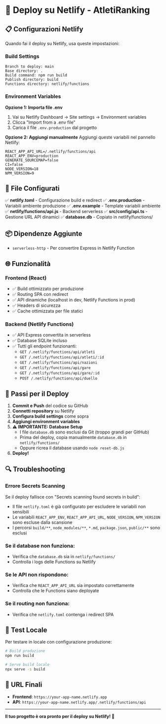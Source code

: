 # 🚀 Deploy su Netlify - AtletiRanking

## 📋 Configurazioni Netlify

Quando fai il deploy su Netlify, usa queste impostazioni:

### Build Settings
```
Branch to deploy: main
Base directory: .
Build command: npm run build
Publish directory: build
Functions directory: netlify/functions
```

### Environment Variables

**Opzione 1: Importa file .env**
1. Vai su Netlify Dashboard → Site settings → Environment variables
2. Clicca "Import from a .env file"
3. Carica il file `.env.production` dal progetto

**Opzione 2: Aggiungi manualmente**
Aggiungi queste variabili nel pannello Netlify:
```
REACT_APP_API_URL=/.netlify/functions/api
REACT_APP_ENV=production
GENERATE_SOURCEMAP=false
CI=false
NODE_VERSION=18
NPM_VERSION=9
```

## 🔧 File Configurati

✅ **netlify.toml** - Configurazione build e redirect
✅ **.env.production** - Variabili ambiente produzione
✅ **.env.example** - Template variabili ambiente
✅ **netlify/functions/api.js** - Backend serverless
✅ **src/config/api.ts** - Gestione URL API dinamici
✅ **database.db** - Copiato in netlify/functions/

## 📦 Dipendenze Aggiunte

- `serverless-http` - Per convertire Express in Netlify Function

## 🌐 Funzionalità

### Frontend (React)
- ✅ Build ottimizzato per produzione
- ✅ Routing SPA con redirect
- ✅ API dinamiche (localhost in dev, Netlify Functions in prod)
- ✅ Headers di sicurezza
- ✅ Cache ottimizzata per file statici

### Backend (Netlify Functions)
- ✅ API Express convertita in serverless
- ✅ Database SQLite incluso
- ✅ Tutti gli endpoint funzionanti:
  - `GET /.netlify/functions/api/atleti`
  - `GET /.netlify/functions/api/atleti/:id`
  - `GET /.netlify/functions/api/nazioni`
  - `GET /.netlify/functions/api/gare`
  - `GET /.netlify/functions/api/gare/:id`
  - `POST /.netlify/functions/api/duello`

## 🚀 Passi per il Deploy

1. **Commit e Push** del codice su GitHub
2. **Connetti repository** su Netlify
3. **Configura build settings** come sopra
4. **Aggiungi environment variables**
5. **⚠️ IMPORTANTE: Database Setup**
   - I file `database.db` sono esclusi da Git (troppo grandi per GitHub)
   - Prima del deploy, copia manualmente `database.db` in `netlify/functions/`
   - Oppure ricrea il database usando `node reset-db.js`
6. **Deploy!**

## 🔍 Troubleshooting

### Errore Secrets Scanning
Se il deploy fallisce con "Secrets scanning found secrets in build":
- Il file `netlify.toml` è già configurato per escludere le variabili non sensibili
- Le variabili `REACT_APP_ENV`, `REACT_APP_API_URL`, `NODE_VERSION`, `NPM_VERSION` sono escluse dalla scansione
- I percorsi `build/**`, `node_modules/**`, `*.md`, `package.json`, `public/**` sono esclusi

### Se il database non funziona:
- Verifica che `database.db` sia in `netlify/functions/`
- Controlla i logs delle Functions su Netlify

### Se le API non rispondono:
- Verifica che `REACT_APP_API_URL` sia impostato correttamente
- Controlla che le Functions siano deployate

### Se il routing non funziona:
- Verifica che `netlify.toml` contenga i redirect SPA

## 📱 Test Locale

Per testare in locale con configurazione produzione:
```bash
# Build produzione
npm run build

# Serve build locale
npx serve -s build
```

## 🎯 URL Finali

- **Frontend**: `https://your-app-name.netlify.app`
- **API**: `https://your-app-name.netlify.app/.netlify/functions/api`

---

**Il tuo progetto è ora pronto per il deploy su Netlify! 🎉**